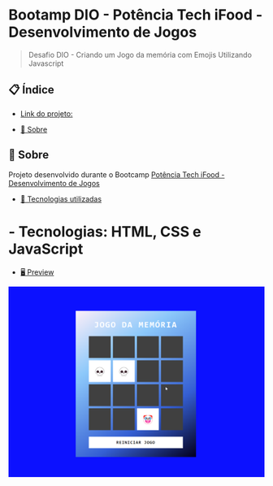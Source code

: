 # Bootamp DIO - Potência Tech iFood - Desenvolvimento de Jogos
> Desafio DIO - Criando um Jogo da memória com Emojis Utilizando Javascript

## 📋 Índice
- [Link do projeto:](https://finandolopes.github.io/Jogo-Da-Memoria/)

- [📖 Sobre](#-Sobre)
## 📖 Sobre
Projeto desenvolvido durante o Bootcamp [Potência Tech iFood - Desenvolvimento de Jogos](https://web.dio.me/track/potencia-tech-ifood-desenvolvimento-de-jogos)


- [🚀 Tecnologias utilizadas](#-Tecnologias-utilizadas)

# - Tecnologias: HTML, CSS e JavaScript

- [🖥 Preview](#-Preview)

![Jogo da Memória JavaScript](./screenshot/jogo-memoria.png)


